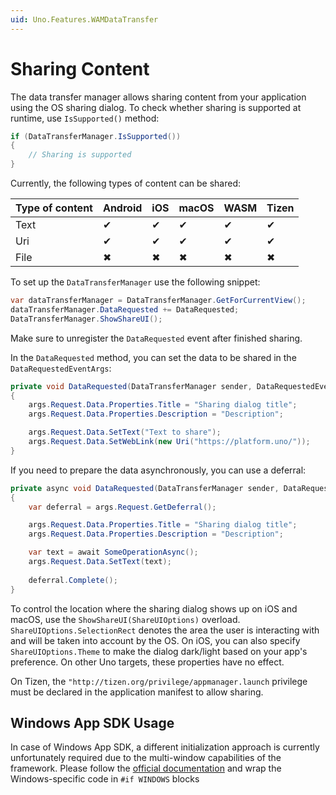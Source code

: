 ```yaml
---
uid: Uno.Features.WAMDataTransfer
---
```


# Sharing Content

The data transfer manager allows sharing content from your application using the OS sharing dialog. To check whether sharing is supported at runtime, use `IsSupported()` method:

```csharp
if (DataTransferManager.IsSupported())
{
    // Sharing is supported    
}
```

Currently, the following types of content can be shared:

| Type of content | Android | iOS | macOS | WASM | Tizen |
|-----------------|---------|-----|-------|------|-------|
| Text            | ✔       | ✔   | ✔     | ✔    | ✔     |
| Uri             | ✔       | ✔   | ✔     | ✔    | ✔     |
| File            | ✖       | ✖   | ✖     | ✖    | ✖     |

To set up the `DataTransferManager` use the following snippet:

```csharp
var dataTransferManager = DataTransferManager.GetForCurrentView();
dataTransferManager.DataRequested += DataRequested;
DataTransferManager.ShowShareUI();
```

Make sure to unregister the `DataRequested` event after finished sharing.

In the `DataRequested` method, you can set the data to be shared in the `DataRequestedEventArgs`:

```csharp
private void DataRequested(DataTransferManager sender, DataRequestedEventArgs args)
{        
    args.Request.Data.Properties.Title = "Sharing dialog title";
    args.Request.Data.Properties.Description = "Description";

    args.Request.Data.SetText("Text to share");
    args.Request.Data.SetWebLink(new Uri("https://platform.uno/"));
}
```

If you need to prepare the data asynchronously, you can use a deferral:

```csharp
private async void DataRequested(DataTransferManager sender, DataRequestedEventArgs args)
{        
    var deferral = args.Request.GetDeferral();

    args.Request.Data.Properties.Title = "Sharing dialog title";
    args.Request.Data.Properties.Description = "Description";

    var text = await SomeOperationAsync();
    args.Request.Data.SetText(text);
    
    deferral.Complete();
}
```

To control the location where the sharing dialog shows up on iOS and macOS, use the `ShowShareUI(ShareUIOptions)` overload. `ShareUIOptions.SelectionRect` denotes the area the user is interacting with and will be taken into account by the OS. On iOS, you can also specify `ShareUIOptions.Theme` to make the dialog dark/light based on your app's preference. On other Uno targets, these properties have no effect.

On Tizen, the `"http://tizen.org/privilege/appmanager.launch` privilege must be declared in the application manifest to allow sharing.

## Windows App SDK Usage

In case of Windows App SDK, a different initialization approach is currently unfortunately required due to the multi-window capabilities of the framework. Please follow the [official documentation](https://learn.microsoft.com/en-us/windows/apps/develop/ui-input/display-ui-objects#winui-3-with-c-also-wpfwinforms-with-net-6-or-later-1) and wrap the Windows-specific code in `#if WINDOWS` blocks

